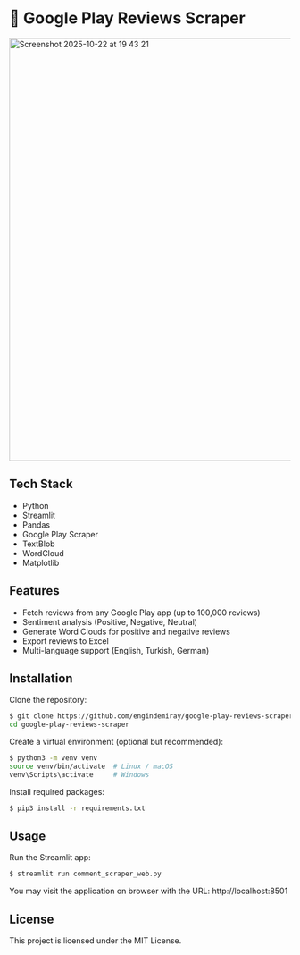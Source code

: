# 📱 Google Play Reviews Scraper

<img width="1440" height="756" alt="Screenshot 2025-10-22 at 19 43 21" src="https://github.com/user-attachments/assets/dad34ffa-c54a-470d-8c91-f9acfd5b8506" />

## Tech Stack

- Python
- Streamlit
- Pandas
- Google Play Scraper
- TextBlob
- WordCloud
- Matplotlib

## Features

- Fetch reviews from any Google Play app (up to 100,000 reviews)
- Sentiment analysis (Positive, Negative, Neutral)
- Generate Word Clouds for positive and negative reviews
- Export reviews to Excel
- Multi-language support (English, Turkish, German)

## Installation

Clone the repository:
``` bash
$ git clone https://github.com/engindemiray/google-play-reviews-scraper.git
cd google-play-reviews-scraper
```
Create a virtual environment (optional but recommended):
``` bash
$ python3 -m venv venv
source venv/bin/activate  # Linux / macOS
venv\Scripts\activate     # Windows
```
Install required packages:
``` bash
$ pip3 install -r requirements.txt
```
## Usage

Run the Streamlit app:
``` bash
$ streamlit run comment_scraper_web.py
```

You may visit the application on browser with the URL: http://localhost:8501

## License

This project is licensed under the MIT License.

